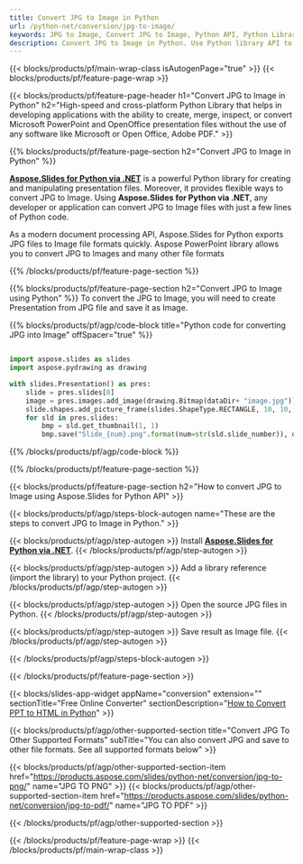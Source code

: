 ```yaml
---
title: Convert JPG to Image in Python
url: /python-net/conversion/jpg-to-image/
keywords: JPG to Image, Convert JPG to Image, Python API, Python Library, JPG, Image
description: Convert JPG to Image in Python. Use Python library API to convert JPG files to Images
---
```


{{< blocks/products/pf/main-wrap-class isAutogenPage="true" >}}
{{< blocks/products/pf/feature-page-wrap >}}

{{< blocks/products/pf/feature-page-header h1="Convert JPG to Image in Python" h2="High-speed and cross-platform Python Library that helps in developing applications with the ability to create, merge, inspect, or convert Microsoft PowerPoint and OpenOffice presentation files without the use of any software like Microsoft or Open Office, Adobe PDF." >}}

{{% blocks/products/pf/feature-page-section h2="Convert JPG to Image in Python" %}}

[**Aspose.Slides for Python via .NET**](https://products.aspose.com/slides/python-net/) is a powerful Python library for creating and manipulating presentation files. Moreover, it provides flexible ways to convert JPG to Image. Using **Aspose.Slides for Python via .NET**, any developer or application can convert JPG to Image files with just a few lines of Python code.

As a modern document processing API, Aspose.Slides for Python exports JPG files to Image file formats quickly. Aspose PowerPoint library allows you to convert JPG to Images and many other file formats

{{% /blocks/products/pf/feature-page-section %}}

{{% blocks/products/pf/feature-page-section  h2="Convert JPG to Image using Python" %}}
To convert the JPG to Image, you will need to create Presentation from JPG file and save it as Image.

{{% blocks/products/pf/agp/code-block title="Python code for converting JPG into Image" offSpacer="true" %}}

```python

import aspose.slides as slides
import aspose.pydrawing as drawing

with slides.Presentation() as pres:
    slide = pres.slides[0]
    image = pres.images.add_image(drawing.Bitmap(dataDir+ "image.jpg"))
	slide.shapes.add_picture_frame(slides.ShapeType.RECTANGLE, 10, 10, 100, 100, image)
    for sld in pres.slides:
        bmp = sld.get_thumbnail(1, 1)
        bmp.save("Slide_{num}.png".format(num=str(sld.slide_number)), drawing.imaging.ImageFormat.png)

```


{{% /blocks/products/pf/agp/code-block %}}

{{% /blocks/products/pf/feature-page-section %}}

{{< blocks/products/pf/feature-page-section  h2="How to convert JPG to Image using Aspose.Slides for Python API" >}}

{{< blocks/products/pf/agp/steps-block-autogen name="These are the steps to convert JPG to Image in Python." >}}

{{< blocks/products/pf/agp/step-autogen >}}
Install [**Aspose.Slides for Python via .NET**](https://products.aspose.com/slides/python-net/).
{{< /blocks/products/pf/agp/step-autogen >}}

{{< blocks/products/pf/agp/step-autogen >}}
Add a library reference (import the library) to your Python project.
{{< /blocks/products/pf/agp/step-autogen >}}

{{< blocks/products/pf/agp/step-autogen >}}
Open the source JPG files in Python.
{{< /blocks/products/pf/agp/step-autogen >}}

{{< blocks/products/pf/agp/step-autogen >}}
Save result as Image file.
{{< /blocks/products/pf/agp/step-autogen >}}

{{< /blocks/products/pf/agp/steps-block-autogen >}}

{{< /blocks/products/pf/feature-page-section >}}

{{< blocks/slides-app-widget  appName="conversion" extension="" sectionTitle="Free Online Converter" sectionDescription="[How to Convert PPT to HTML in Python](https://products.aspose.com/slides/en/python-net/conversion/ppt-to-html/)" >}}

{{< blocks/products/pf/agp/other-supported-section title="Convert JPG To Other Supported Formats" subTitle="You can also convert JPG and save to other file formats. See all supported formats below" >}}

{{< blocks/products/pf/agp/other-supported-section-item href="https://products.aspose.com/slides/python-net/conversion/jpg-to-png/" name="JPG TO PNG" >}}
{{< blocks/products/pf/agp/other-supported-section-item href="https://products.aspose.com/slides/python-net/conversion/jpg-to-pdf/" name="JPG TO PDF" >}}


{{< /blocks/products/pf/agp/other-supported-section >}}

{{< /blocks/products/pf/feature-page-wrap >}}
{{< /blocks/products/pf/main-wrap-class >}}